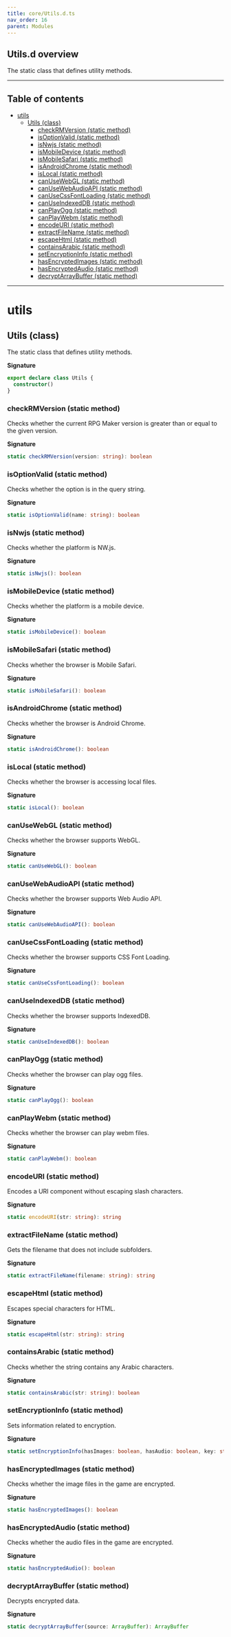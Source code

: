 ```yaml
---
title: core/Utils.d.ts
nav_order: 16
parent: Modules
---
```


## Utils.d overview

The static class that defines utility methods.

---

<h2 class="text-delta">Table of contents</h2>

- [utils](#utils)
  - [Utils (class)](#utils-class)
    - [checkRMVersion (static method)](#checkrmversion-static-method)
    - [isOptionValid (static method)](#isoptionvalid-static-method)
    - [isNwjs (static method)](#isnwjs-static-method)
    - [isMobileDevice (static method)](#ismobiledevice-static-method)
    - [isMobileSafari (static method)](#ismobilesafari-static-method)
    - [isAndroidChrome (static method)](#isandroidchrome-static-method)
    - [isLocal (static method)](#islocal-static-method)
    - [canUseWebGL (static method)](#canusewebgl-static-method)
    - [canUseWebAudioAPI (static method)](#canusewebaudioapi-static-method)
    - [canUseCssFontLoading (static method)](#canusecssfontloading-static-method)
    - [canUseIndexedDB (static method)](#canuseindexeddb-static-method)
    - [canPlayOgg (static method)](#canplayogg-static-method)
    - [canPlayWebm (static method)](#canplaywebm-static-method)
    - [encodeURI (static method)](#encodeuri-static-method)
    - [extractFileName (static method)](#extractfilename-static-method)
    - [escapeHtml (static method)](#escapehtml-static-method)
    - [containsArabic (static method)](#containsarabic-static-method)
    - [setEncryptionInfo (static method)](#setencryptioninfo-static-method)
    - [hasEncryptedImages (static method)](#hasencryptedimages-static-method)
    - [hasEncryptedAudio (static method)](#hasencryptedaudio-static-method)
    - [decryptArrayBuffer (static method)](#decryptarraybuffer-static-method)

---

# utils

## Utils (class)

The static class that defines utility methods.

**Signature**

```ts
export declare class Utils {
  constructor()
}
```

### checkRMVersion (static method)

Checks whether the current RPG Maker version is greater than or equal to
the given version.

**Signature**

```ts
static checkRMVersion(version: string): boolean
```

### isOptionValid (static method)

Checks whether the option is in the query string.

**Signature**

```ts
static isOptionValid(name: string): boolean
```

### isNwjs (static method)

Checks whether the platform is NW.js.

**Signature**

```ts
static isNwjs(): boolean
```

### isMobileDevice (static method)

Checks whether the platform is a mobile device.

**Signature**

```ts
static isMobileDevice(): boolean
```

### isMobileSafari (static method)

Checks whether the browser is Mobile Safari.

**Signature**

```ts
static isMobileSafari(): boolean
```

### isAndroidChrome (static method)

Checks whether the browser is Android Chrome.

**Signature**

```ts
static isAndroidChrome(): boolean
```

### isLocal (static method)

Checks whether the browser is accessing local files.

**Signature**

```ts
static isLocal(): boolean
```

### canUseWebGL (static method)

Checks whether the browser supports WebGL.

**Signature**

```ts
static canUseWebGL(): boolean
```

### canUseWebAudioAPI (static method)

Checks whether the browser supports Web Audio API.

**Signature**

```ts
static canUseWebAudioAPI(): boolean
```

### canUseCssFontLoading (static method)

Checks whether the browser supports CSS Font Loading.

**Signature**

```ts
static canUseCssFontLoading(): boolean
```

### canUseIndexedDB (static method)

Checks whether the browser supports IndexedDB.

**Signature**

```ts
static canUseIndexedDB(): boolean
```

### canPlayOgg (static method)

Checks whether the browser can play ogg files.

**Signature**

```ts
static canPlayOgg(): boolean
```

### canPlayWebm (static method)

Checks whether the browser can play webm files.

**Signature**

```ts
static canPlayWebm(): boolean
```

### encodeURI (static method)

Encodes a URI component without escaping slash characters.

**Signature**

```ts
static encodeURI(str: string): string
```

### extractFileName (static method)

Gets the filename that does not include subfolders.

**Signature**

```ts
static extractFileName(filename: string): string
```

### escapeHtml (static method)

Escapes special characters for HTML.

**Signature**

```ts
static escapeHtml(str: string): string
```

### containsArabic (static method)

Checks whether the string contains any Arabic characters.

**Signature**

```ts
static containsArabic(str: string): boolean
```

### setEncryptionInfo (static method)

Sets information related to encryption.

**Signature**

```ts
static setEncryptionInfo(hasImages: boolean, hasAudio: boolean, key: string): void
```

### hasEncryptedImages (static method)

Checks whether the image files in the game are encrypted.

**Signature**

```ts
static hasEncryptedImages(): boolean
```

### hasEncryptedAudio (static method)

Checks whether the audio files in the game are encrypted.

**Signature**

```ts
static hasEncryptedAudio(): boolean
```

### decryptArrayBuffer (static method)

Decrypts encrypted data.

**Signature**

```ts
static decryptArrayBuffer(source: ArrayBuffer): ArrayBuffer
```
